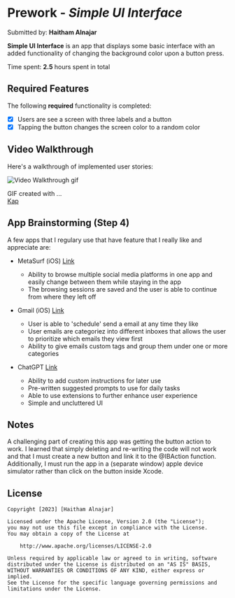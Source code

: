 # Prework - *Simple UI Interface*

Submitted by: **Haitham Alnajar**

**Simple UI Interface** is an app that displays some basic interface with an added functionality of changing the background color upon a button press.

Time spent: **2.5** hours spent in total

## Required Features

The following **required** functionality is completed:

- [x] Users are see a screen with three labels and a button
- [x] Tapping the button changes the screen color to a random color
 
## Video Walkthrough

Here's a walkthrough of implemented user stories:

![Video Walkthrough gif](walkthrough.gif)

GIF created with ...  
[Kap](https://getkap.co/)


## App Brainstorming (Step 4)
A few apps that I regulary use that have feature that I really like and appreciate are:

- MetaSurf (iOS) [Link](https://apps.apple.com/us/app/metasurf-social-browser/id1599589179)
    - Ability to browse multiple social media platforms in one app and easily change between them while staying in the app
    - The browsing sessions are saved and the user is able to continue from where they left off

- Gmail (iOS) [Link](https://apps.apple.com/us/app/gmail-email-by-google/id422689480)
    - User is able to 'schedule' send a email at any time they like
    - User emails are categoriez into different inboxes that allows the user to prioritize which emails they view first
    - Ability to give emails custom tags and group them under one or more categories

- ChatGPT [Link](https://chat.openai.com/)
    - Ability to add custom instructions for later use
    - Pre-written suggested prompts to use for daily tasks
    - Able to use extensions to further enhance user experience
    - Simple and uncluttered UI 


## Notes

A challenging part of creating this app was getting the button action to work. I learned that simply deleting and re-writing the code will not work and that I must create a new button and link it to the @IBAction function. Additionally, I must run the app in a (separate window) apple device simulator rather than click on the button inside Xcode.

## License

    Copyright [2023] [Haitham Alnajar]

    Licensed under the Apache License, Version 2.0 (the "License");
    you may not use this file except in compliance with the License.
    You may obtain a copy of the License at

        http://www.apache.org/licenses/LICENSE-2.0

    Unless required by applicable law or agreed to in writing, software
    distributed under the License is distributed on an "AS IS" BASIS,
    WITHOUT WARRANTIES OR CONDITIONS OF ANY KIND, either express or implied.
    See the License for the specific language governing permissions and
    limitations under the License.
